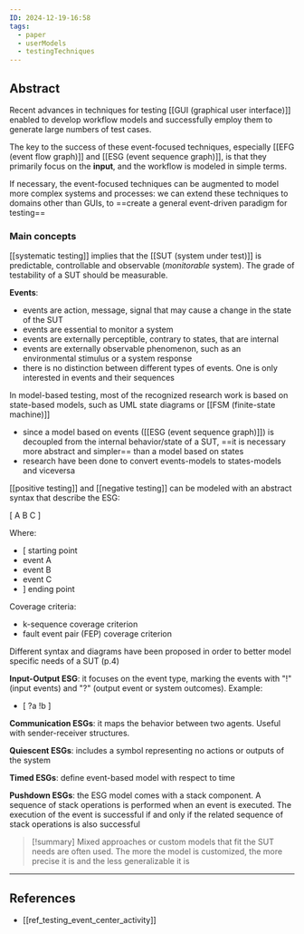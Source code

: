 ```yaml
---
ID: 2024-12-19-16:58
tags:
  - paper
  - userModels
  - testingTechniques
---
```

## Abstract

Recent advances in techniques for testing [[GUI (graphical user interface)]] enabled to develop workflow models and successfully employ them to generate large numbers of test cases.

The key to the success of these event-focused techniques, especially [[EFG (event flow graph)]] and [[ESG (event sequence graph)]], is that they primarily focus on the **input**, and the workflow is modeled in simple terms.

If necessary, the event-focused techniques can be augmented to model more complex systems and processes: we can extend these techniques to domains other than GUIs, to ==create a general event-driven paradigm for testing==

### Main concepts

[[systematic testing]] implies that the [[SUT (system under test)]] is predictable, controllable and observable (*monitorable* system). The grade of testability of a SUT should be measurable.

**Events**:
- events are action, message, signal that may cause a change in the state of the SUT
- events are essential to monitor a system
- events are externally perceptible, contrary to states, that are internal
- events are externally observable phenomenon, such as an environmental stimulus or a system response
- there is no distinction between different types of events. One is only interested in events and their sequences

In model-based testing, most of the recognized research work is based on state-based models, such as UML state diagrams or [[FSM (finite-state machine)]]
- since a model based on events ([[ESG (event sequence graph)]]) is decoupled from the internal behavior/state of a SUT, ==it is necessary more abstract and simpler== than a model based on states
- research have been done to convert events-models to states-models and viceversa 

[[positive testing]] and [[negative testing]] can be modeled with an abstract syntax that describe the ESG: 

\[ A B C \]

Where:
- \[  starting point
- event A
- event B
- event C
- \] ending point

Coverage criteria:
- k-sequence coverage criterion
- fault event pair (FEP) coverage criterion

Different syntax and diagrams have been proposed in order to better model specific needs of a SUT (p.4)

**Input-Output ESG**: it focuses on the event type, marking the events with "!" (input events) and "?" (output event or system outcomes). Example:
- \[ ?a !b \]

**Communication ESGs**: it maps the behavior between two agents. Useful with sender-receiver structures.

**Quiescent ESGs**:  includes a symbol representing no actions or outputs of the system

**Timed ESGs**: define event-based model with respect to time

**Pushdown ESGs**: the ESG model comes with a stack component. A sequence of stack operations is performed when an event is executed. The execution of the event is successful if and only if the related sequence of stack operations is also successful

> [!summary]
> Mixed approaches or custom models that fit the SUT needs are often used. The more the model is customized, the more precise it is and the less generalizable it is

---
## References
- [[ref_testing_event_center_activity]]